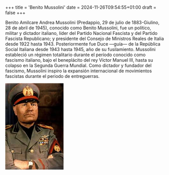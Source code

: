 +++
title = 'Benito Mussolini'
date = 2024-11-26T09:54:55+01:00
draft = false
+++

Benito Amilcare Andrea Mussolini (Predappio, 29 de julio de 1883-Giulino, 28 de abril de 1945), conocido como Benito Mussolini, fue un político, militar y dictador italiano, líder del Partido Nacional Fascista y del Partido Fascista Republicano; y presidente del Consejo de Ministros Reales de Italia desde 1922 hasta 1943. Posteriormente fue Duce —guía— de la República Social Italiana desde 1943 hasta 1945, año de su fusilamiento. Mussolini estableció un régimen totalitario durante el período conocido como fascismo italiano, bajo el beneplácito del rey Víctor Manuel III, hasta su colapso en la Segunda Guerra Mundial. Como dictador y fundador del fascismo, Mussolini inspiro la expansión internacional de movimientos fascistas durante el periodo de entreguerras.

![Mussolini](/content/posts/img/mussolini.jpg)

